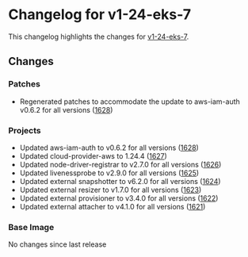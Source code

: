 # Changelog for v1-24-eks-7

This changelog highlights the changes for [v1-24-eks-7](https://github.com/aws/eks-distro/tree/v1-24-eks-7).

## Changes

### Patches
* Regenerated patches to accommodate the update to aws-iam-auth v0.6.2 for all versions ([1628](https://github.com/aws/eks-distro/pull/1628))

### Projects
* Updated aws-iam-auth to v0.6.2 for all versions ([1628](https://github.com/aws/eks-distro/pull/1628))
* Updated cloud-provider-aws to 1.24.4 ([1627](https://github.com/aws/eks-distro/pull/1627))
* Updated node-driver-registrar to v2.7.0 for all versions ([1626](https://github.com/aws/eks-distro/pull/1626))
* Updated livenessprobe to v2.9.0 for all versions ([1625](https://github.com/aws/eks-distro/pull/1625))
* Updated external snapshotter to v6.2.0 for all versions ([1624](https://github.com/aws/eks-distro/pull/1624))
* Updated external resizer to v1.7.0 for all versions ([1623](https://github.com/aws/eks-distro/pull/1623))
* Updated external provisioner to v3.4.0 for all versions ([1622](https://github.com/aws/eks-distro/pull/1622))
* Updated external attacher to v4.1.0 for all versions ([1621](https://github.com/aws/eks-distro/pull/1621))

### Base Image
No changes since last release

